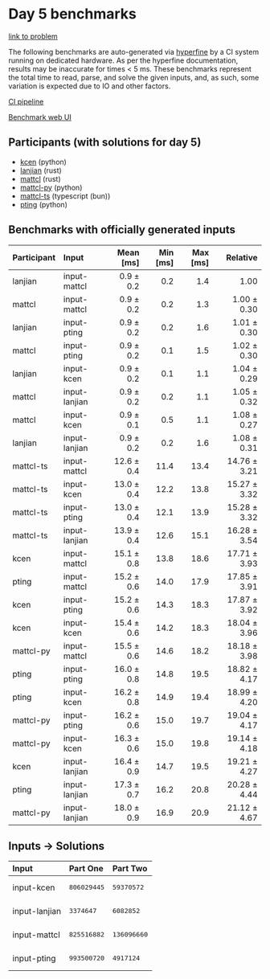 # Day 5 benchmarks

[link to problem](https://adventofcode.com/2023/day/5)

The following benchmarks are auto-generated via
[hyperfine](https://github.com/sharkdp/hyperfine) by a CI system running on
dedicated hardware. As per the hyperfine documentation, results may be
inaccurate for times < 5 ms. These benchmarks represent the total time to read,
parse, and solve the given inputs, and, as such, some variation is expected due
to IO and other factors.

[CI pipeline](http://ci.papercode.net:8080/teams/main/pipelines/aoc2023)

[Benchmark web UI](https://aoc.ancalagon.black)


## Participants (with solutions for day 5)

- [kcen](https://github.com/kcen/aoc2023) (python)
- [lanjian](https://github.com/lanjian/aoc-2023) (rust)
- [mattcl](https://github.com/mattcl/aoc2023) (rust)
- [mattcl-py](https://github.com/mattcl/aoc2023-py) (python)
- [mattcl-ts](https://github.com/mattcl/aoc2023-js) (typescript (bun))
- [pting](https://github.com/pting/aoc2023) (python)


## Benchmarks with officially generated inputs

| Participant | Input | Mean [ms] | Min [ms] | Max [ms] | Relative |
|:---|:---|---:|---:|---:|---:|
| lanjian | input-mattcl | 0.9 ± 0.2 | 0.2 | 1.4 | 1.00 |
| mattcl | input-mattcl | 0.9 ± 0.2 | 0.2 | 1.3 | 1.00 ± 0.30 |
| lanjian | input-pting | 0.9 ± 0.2 | 0.2 | 1.6 | 1.01 ± 0.30 |
| mattcl | input-pting | 0.9 ± 0.2 | 0.1 | 1.5 | 1.02 ± 0.30 |
| lanjian | input-kcen | 0.9 ± 0.2 | 0.1 | 1.1 | 1.04 ± 0.29 |
| mattcl | input-lanjian | 0.9 ± 0.2 | 0.2 | 1.1 | 1.05 ± 0.32 |
| mattcl | input-kcen | 0.9 ± 0.1 | 0.5 | 1.1 | 1.08 ± 0.27 |
| lanjian | input-lanjian | 0.9 ± 0.2 | 0.2 | 1.6 | 1.08 ± 0.31 |
| mattcl-ts | input-mattcl | 12.6 ± 0.4 | 11.4 | 13.4 | 14.76 ± 3.21 |
| mattcl-ts | input-kcen | 13.0 ± 0.4 | 12.2 | 13.8 | 15.27 ± 3.32 |
| mattcl-ts | input-pting | 13.0 ± 0.4 | 12.1 | 13.9 | 15.28 ± 3.32 |
| mattcl-ts | input-lanjian | 13.9 ± 0.4 | 12.6 | 15.1 | 16.28 ± 3.54 |
| kcen | input-mattcl | 15.1 ± 0.8 | 13.8 | 18.6 | 17.71 ± 3.93 |
| pting | input-mattcl | 15.2 ± 0.6 | 14.0 | 17.9 | 17.85 ± 3.91 |
| kcen | input-pting | 15.2 ± 0.6 | 14.3 | 18.3 | 17.87 ± 3.92 |
| kcen | input-kcen | 15.4 ± 0.6 | 14.2 | 18.3 | 18.04 ± 3.96 |
| mattcl-py | input-mattcl | 15.5 ± 0.6 | 14.6 | 18.2 | 18.18 ± 3.98 |
| pting | input-pting | 16.0 ± 0.8 | 14.8 | 19.5 | 18.82 ± 4.17 |
| pting | input-kcen | 16.2 ± 0.8 | 14.9 | 19.4 | 18.99 ± 4.20 |
| mattcl-py | input-pting | 16.2 ± 0.6 | 15.0 | 19.7 | 19.04 ± 4.17 |
| mattcl-py | input-kcen | 16.3 ± 0.6 | 15.0 | 19.8 | 19.14 ± 4.18 |
| kcen | input-lanjian | 16.4 ± 0.9 | 14.7 | 19.5 | 19.21 ± 4.27 |
| pting | input-lanjian | 17.3 ± 0.7 | 16.2 | 20.8 | 20.28 ± 4.44 |
| mattcl-py | input-lanjian | 18.0 ± 0.9 | 16.9 | 20.9 | 21.12 ± 4.67 |


## Inputs -> Solutions

| Input | Part One | Part Two |
|:---|:---|:---|
|input-kcen|<pre>806029445</pre>|<pre>59370572</pre>|
|input-lanjian|<pre>3374647</pre>|<pre>6082852</pre>|
|input-mattcl|<pre>825516882</pre>|<pre>136096660</pre>|
|input-pting|<pre>993500720</pre>|<pre>4917124</pre>|